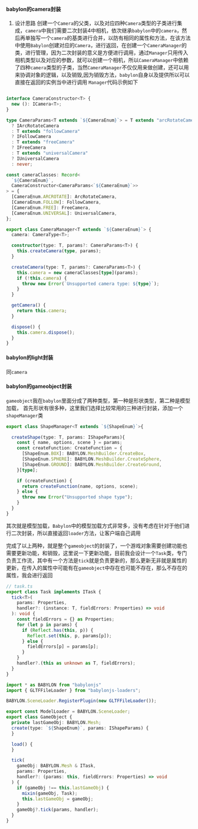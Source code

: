 #### babylon的camera封装
1. 设计思路
创建一个`Camera`的父类，以及对应四种`Camera`类型的子类进行集成，`camera`中我们需要二次封装4中相机，依次继承`babylon`中的`camera`，然后再单独写一个`camera`的基类进行合并，以防有相同的属性和方法，在该方法中使用`Babylon`创建对应的`Camera`，进行返回，在创建一个`CameraManager`的类，进行管理，因为二次封装的意义是方便进行调用，通过`Manager`只用传入相机类型以及对应的参数，就可以创建一个相机，所以`CameraManager`中依赖了四种`camera`类型的子类，当然`CameraManager`不仅仅用来做创建，还可以用来协调对象的逻辑，以及销毁,因为销毁方法，`babylon`自身以及提供所以可以直接在返回的实例当中进行调用
`Manager`代码示例如下
```ts

interface CameraConstructor<T> {
  new (): ICamera<T>;
}

type CameraParams<T extends `${CameraEnum}`> = T extends "arcRotateCamera"
  ? IArcRotateCamera
  : T extends "followCamera"
  ? IFollowCamera
  : T extends "freeCamera"
  ? IFreeCamera
  : T extends "universalCamera"
  ? IUniversalCamera
  : never;

const cameraClasses: Record<
  `${CameraEnum}`,
  CameraConstructor<CameraParams<`${CameraEnum}`>>
> = {
  [CameraEnum.ARCROTATE]: ArcRotateCamera,
  [CameraEnum.FOLLOW]: FollowCamera,
  [CameraEnum.FREE]: FreeCamera,
  [CameraEnum.UNIVERSAL]: UniversalCamera,
};

export class CameraManager<T extends `${CameraEnum}`> {
  camera: CameraType<T>;

  constructor(type: T, params?: CameraParams<T>) {
    this.createCamera(type, params);
  }

  createCamera(type: T, params?: CameraParams<T>) {
    this.camera = new cameraClasses[type](params);
    if (!this.camera) {
      throw new Error(`Unsupported camera type: ${type}`);
    }
  }

  getCamera() {
    return this.camera;
  }

  dispose() {
    this.camera.dispose();
  }
}


```

#### babylon的light封装
同`camera`

#### babylon的gameobject封装
`gameobject`我在`babylon`里面分成了两种类型，第一种是形状类型，第二种是模型加载，
首先形状有很多种，这里我们选择比较常用的三种进行封装，添加一个`shapeManager`类

```ts
export class ShapeManager<T extends `${ShapeEnum}`>{

  createShape(type: T, params: IShapeParams){
    const { name, options, scene } = params;
    const createFunction: CreateFunction = {
      [ShapeEnum.BOX]: BABYLON.MeshBuilder.CreateBox,
      [ShapeEnum.SPHERE]: BABYLON.MeshBuilder.CreateSphere,
      [ShapeEnum.GROUND]: BABYLON.MeshBuilder.CreateGround,
    }[type];

    if (createFunction) {
      return createFunction(name, options, scene);
    } else {
      throw new Error("Unsupported shape type");
    }
  }
}

```
其次就是模型加载，`Babylon`中的模型加载方式非常多，没有考虑在针对于他们进行二次封装，所以直接返回`loader`方法，让客户端自己调用


完成了以上两种，就是整个`gameobject`的封装了，一个游戏对象需要创建功能也需要更新功能，和销毁，这里说一下更新功能，目前我会设计一个`Task`类，专门负责工作流，其中有一个方法是`tick`就是负责更新的，那么更新无非就是属性的更新，在传入的属性中可能有在`gameobject`中存在也可能不存在，那么不存在的属性，我会进行返回
```ts
// task.ts
export class Task implements ITask {
  tick<T>(
    params: Properties,
    handler?: (instance: T, fieldErrors: Properties) => void
  ): void {
    const fieldErrors = {} as Properties;
    for (let p in params) {
      if (Reflect.has(this, p)) {
        Reflect.set(this, p, params[p]);
      } else {
        fieldErrors[p] = params[p];
      }
    }
    handler?.(this as unknown as T, fieldErrors);
  }
}

```

```ts
import * as BABYLON from "babylonjs"
import { GLTFFileLoader } from "babylonjs-loaders";

BABYLON.SceneLoader.RegisterPlugin(new GLTFFileLoader());

export const ModelLoader = BABYLON.SceneLoader;
export class GameObject {
  private lastGameObj: BABYLON.Mesh;
  create(type: `${ShapeEnum}`, params: IShapeParams) {
  }

  load() {
  }

  tick(
    gameObj: BABYLON.Mesh & ITask,
    params: Properties,
    handler?: (params: this, fieldErrors: Properties) => void
  ) {
    if (gameObj !== this.lastGameObj) {
      mixin(gameObj, Task);
      this.lastGameObj = gameObj;
    }
    gameObj?.tick(params, handler);
  }
}
```